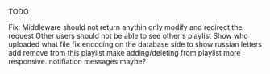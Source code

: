 

TODO

Fix:
Middleware should not return anythin only modify and redirect the request
Other users should not be able to see other's playlist
Show who uploaded what file
fix encoding on the database side to show russian letters
add remove from this playlist
make adding/deleting from playlist more responsive. notifiation messages maybe?

